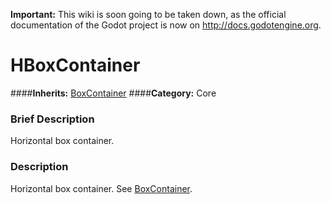 **Important:** This wiki is soon going to be taken down, as the official documentation of the Godot project is now on http://docs.godotengine.org.

#  HBoxContainer  
####**Inherits:** [BoxContainer](class_boxcontainer)
####**Category:** Core

###  Brief Description  
Horizontal box container.

###  Description  
Horizontal box container. See [BoxContainer](class_boxcontainer).
